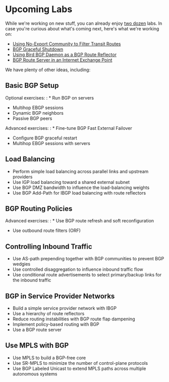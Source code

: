 # Upcoming Labs

While we're working on new stuff, you can already enjoy [two dozen](index.md) labs. In case you're curious about what's coming next, here's what we're working on:

* [Using No-Export Community to Filter Transit Routes](challenge/02-no-export.md)
* [BGP Graceful Shutdown](challenge/03-graceful-shutdown.md)
* [Using Bird BGP Daemon as a BGP Route Reflector](challenge/01-bird-rr.md)
* [BGP Route Server in an Internet Exchange Point](session/5-routeserver.md)

We have plenty of other ideas, including:

## Basic BGP Setup

Optional exercises:
: * Run BGP on servers
  * Multihop EBGP sessions
  * Dynamic BGP neighbors
  * Passive BGP peers

Advanced exercises:
: * Fine-tune BGP Fast External Failover
  * Configure BGP graceful restart
  * Multihop EBGP sessions with servers

## Load Balancing

* Perform simple load balancing across parallel links and upstream providers
* Use IGP load balancing toward a shared external subnet
* Use BGP DMZ bandwidth to influence the load-balancing weights
* Use BGP Add-Path for IBGP load balancing with route reflectors

## BGP Routing Policies

Advanced exercises:
: * Use BGP route refresh and soft reconfiguration
  * Use outbound route filters (ORF)

## Controlling Inbound Traffic

* Use AS-path prepending together with BGP communities to prevent BGP wedgies
* Use controlled disaggregation to influence inbound traffic flow
* Use conditional route advertisements to select primary/backup links for the inbound traffic

## BGP in Service Provider Networks

* Build a simple service provider network with IBGP
* Use a hierarchy of route reflectors
* Reduce routing instabilities with BGP route flap dampening
* Implement policy-based routing with BGP
* Use a BGP route server

## Use MPLS with BGP 

* Use MPLS to build a BGP-free core
* Use SR-MPLS to minimize the number of control-plane protocols
* Use BGP Labeled Unicast to extend MPLS paths across multiple autonomous systems

